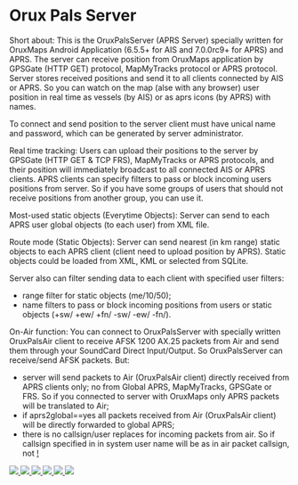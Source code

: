 # Orux Pals Server

Short about:
This is the OruxPalsServer (APRS Server) specially written for OruxMaps Android Application 
(6.5.5+ for AIS and 7.0.0rc9+ for APRS) and APRS. The server can receive position from
OruxMaps application by GPSGate (HTTP GET) protocol, MapMyTracks protocol or
APRS protocol. Server stores received positions and send it to all clients connected 
by AIS or APRS. So you can watch on the map (alse with any browser) user position in real time as vessels 
(by AIS) or as aprs icons (by APRS) with names.

To connect and send position to the server client must have unical name and password, 
which can be generated by server administrator.

Real time tracking:
Users can upload their positions to the server by GPSGate (HTTP GET & TCP FRS),
MapMyTracks or APRS protocols, and their position will immediately broadcast to all 
connected AIS or APRS clients.
APRS clients can specify filters to pass or block incoming users positions from server. 
So if you have some groups of users that should not receive positions from another 
group, you can use it. 

Most-used static objects (Everytime Objects):
Server can send to each APRS user global objects (to each user) from XML file.

Route mode (Static Objects):
Server can send nearest (in km range) static objects to each APRS client 
(client need to upload position by APRS). Static objects could be loaded from XML, 
KML or selected from SQLite. 

Server also can filter sending data to each client with specified user filters:
- range filter for static objects (me/10/50);
- name filters to pass or block incoming positions from users or static objects 
  (+sw/ +ew/ +fn/ -sw/ -ew/ -fn/).
  
On-Air function:
You can connect to OruxPalsServer with specially written OruxPalsAir client 
to receive AFSK 1200 AX.25 packets from Air and send them through your 
SoundCard Direct Input/Output. So OruxPalsServer can receive/send AFSK
packets. But:
- server will send packets to Air (OruxPalsAir client) directly received from
APRS clients only; no from Global APRS, MapMyTracks, GPSGate or FRS. So
if you connected to server with OruxMaps only APRS packets will be
translated to Air;
- if aprs2global==yes all packets received from Air (OruxPalsAir client) will be
directly forwarded to global APRS;
- there is no callsign/user replaces for incoming packets from air. So if callsign
specified in <u><service names="A" id="..."/></u> in system user name will be
as in air packet callsign, not <u name="..."/>!

<img src="window.png"/>     
<img src="wind01.png"/>     
<img src="wind02.png"/>     
<img src="kmzviewer_001.jpg"/>     
<img src="kmzviewer_002.jpg"/>
<img src="OruxMapsUsage.jpg"/>
